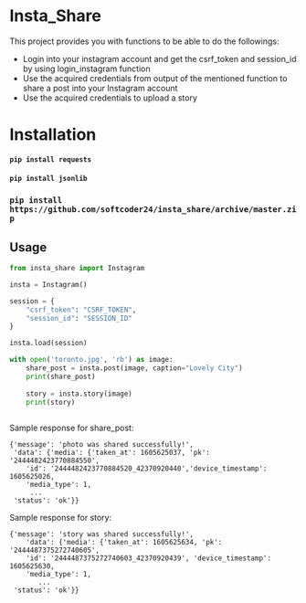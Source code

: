 Insta_Share
=========

This project provides you with functions to be able to do the followings:
 *  Login into your instagram account and get the csrf_token and session_id by using login_instagram function
 *  Use the acquired credentials from output of the mentioned function to share a post into your Instagram account  
 *  Use the acquired credentials to upload a story
 
 # Installation #
 
#### `pip install requests`
 
#### `pip install jsonlib`

### `pip install https://github.com/softcoder24/insta_share/archive/master.zip`


 ## Usage ##
 
```python
from insta_share import Instagram

insta = Instagram()

session = {
    "csrf_token": "CSRF_TOKEN",
    "session_id": "SESSION_ID"
}

insta.load(session)

with open('toronto.jpg', 'rb') as image:
    share_post = insta.post(image, caption="Lovely City")
    print(share_post)
    
    story = insta.story(image)
    print(story)
    

```
Sample response for share_post: 
```
{'message': 'photo was shared successfully!', 
 'data': {'media': {'taken_at': 1605625037, 'pk': '2444482423770884550', 
    'id': '2444482423770884520_42370920440','device_timestamp': 1605625026, 
    'media_type': 1,
     ...
 'status': 'ok'}}

```
Sample response for story: 
```
{'message': 'story was shared successfully!', 
    'data': {'media': {'taken_at': 1605625634, 'pk': '2444487375272740605', 
    'id': '2444487375272740603_42370920439', 'device_timestamp': 1605625630,
    'media_type': 1, 
       ...
 'status': 'ok'}}

```